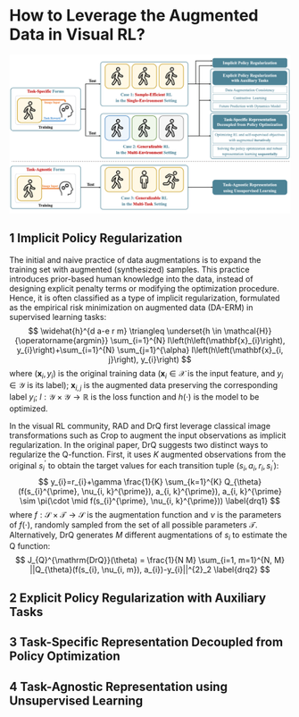 # How to Leverage the Augmented Data in Visual RL?

![How to Leverage the Augmented Data in Visual RL?](https://github.com/Guozheng-Ma/DA-in-visualRL/blob/278bec04acfb6a7bc1b98e07cb34baae7c9de950/Image/Form%20and%20Structure.png)

## 1 Implicit Policy Regularization

The initial and naive practice of data augmentations is to expand the training set with augmented (synthesized) samples.
This practice introduces prior-based human knowledge into the data, instead of designing explicit penalty terms or modifying the optimization procedure.
Hence, it is often classified as a type of implicit regularization, formulated as the empirical risk minimization on augmented data (DA-ERM) in supervised learning tasks:
$$
\widehat{h}^{d a-e r m} \triangleq \underset{h \in \mathcal{H}}{\operatorname{argmin}} \sum_{i=1}^{N} l\left(h\left(\mathbf{x}_{i}\right), y_{i}\right)+\sum_{i=1}^{N} \sum_{j=1}^{\alpha} l\left(h\left(\mathbf{x}_{i, j}\right), y_{i}\right)
$$
where $\left(\mathbf{x}_{i}, y_i\right)$ is the original training data ($\mathbf{x}_{i} \in \mathcal{X}$ is the input feature, and $y_{i} \in \mathcal{Y}$ is its label); $\mathbf{x}_{i,j}$ is the augmented data preserving the corresponding label $y_{i}$;
$l: \mathcal{Y} \times \mathcal{Y} \rightarrow \mathbb{R}$ is the loss function and $h(\cdot)$ is the model to be optimized.

In the visual RL community, RAD and DrQ first leverage classical image transformations such as Crop to augment the input observations as implicit regularization.
In the original paper, DrQ suggests two distinct ways to regularize the Q-function.
First, it uses $K$ augmented observations from the original $s_i^{\prime}$ to obtain the target values for each transition tuple $(s_i,a_i,r_i,s_i^{\prime})$: 
$$
y_{i}=r_{i}+\gamma \frac{1}{K} \sum_{k=1}^{K} Q_{\theta}(f(s_{i}^{\prime}, \nu_{i, k}^{\prime}), a_{i, k}^{\prime}), a_{i, k}^{\prime} \sim \pi(\cdot \mid f(s_{i}^{\prime}, \nu_{i, k}^{\prime}))
\label{drq1}
$$
where $f: \mathcal{S} \times \mathcal{T} \rightarrow \mathcal{S}$ is the augmentation function and $\nu$ is the parameters of $f(\cdot)$, randomly sampled from the set of all possible parameters $\mathcal{T}$.
Alternatively, DrQ generates $M$ different augmentations of $s_i$ to estimate the Q function:
$$
J_{Q}^{\mathrm{DrQ}}(\theta) = \frac{1}{N M} \sum_{i=1, m=1}^{N, M} ||Q_{\theta}(f(s_{i}, \nu_{i, m}), a_{i})-y_{i}||^{2}_2
\label{drq2}
$$

## 2 Explicit Policy Regularization with Auxiliary Tasks


## 3 Task-Specific Representation Decoupled from Policy Optimization





## 4 Task-Agnostic Representation using Unsupervised Learning
